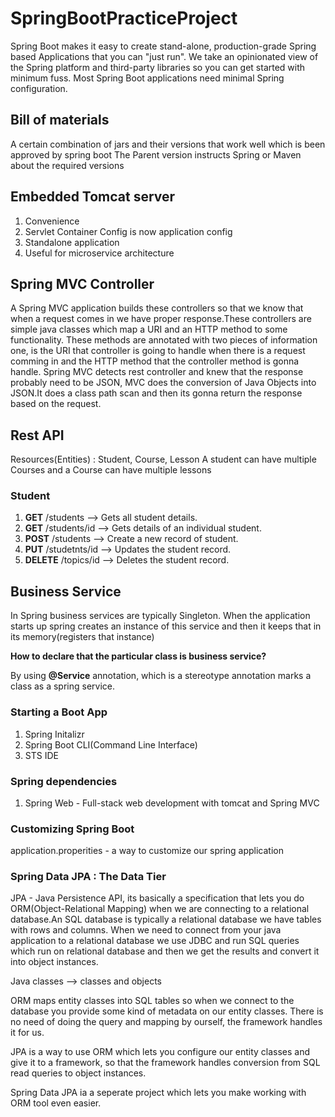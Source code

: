 # SpringBootPracticeProject
Spring Boot makes it easy to create stand-alone, production-grade Spring based Applications that you can "just run".  We take an opinionated view of the Spring platform and third-party libraries so you can get started with minimum fuss. Most Spring Boot applications need minimal Spring configuration.

## Bill of materials
A certain combination of jars and their versions that work well which is been approved by spring boot
The Parent version instructs Spring or Maven about the required versions

## Embedded Tomcat server
1. Convenience
2. Servlet Container Config is now application config
3. Standalone application
4. Useful for microservice architecture

## Spring MVC Controller
A Spring MVC application builds these controllers so that we know that when a request comes in we have proper response.These controllers are simple java classes which map a URI and an HTTP method to some functionality.
These methods are annotated with two pieces of information one, is the URI that controller is going to handle when there is a request comming in and the HTTP method that the controller method is gonna handle.
Spring MVC detects rest controller and knew that the response probably need to be JSON, MVC does the conversion of Java Objects into JSON.It does a class path scan and then its gonna return the response based on the request.

## Rest API
Resources(Entities) : Student, Course, Lesson
A student can have multiple Courses and a Course can have multiple lessons

### Student
1. **GET** /students --> Gets all student details. 
2. **GET** /students/id --> Gets details of an individual student.
3. **POST** /students --> Create a new record of student.
4. **PUT** /studetnts/id --> Updates the student record.
5. **DELETE** /topics/id --> Deletes the student record.

## Business Service
In Spring business services are typically Singleton. When the application starts up spring creates an instance of this service and then it keeps that in its memory(registers that instance)

**How to declare that the particular class is business service?**

By using **@Service** annotation, which is a stereotype annotation marks a class as a spring service.

### Starting a Boot App
1. Spring Initalizr
2. Spring Boot CLI(Command Line Interface)
3. STS IDE

### Spring dependencies
1. Spring Web - Full-stack web development with tomcat and Spring MVC

### Customizing Spring Boot

application.properities - a way to customize our spring application 

### Spring Data JPA : The Data Tier
JPA - Java Persistence API, its basically a specification that lets you do ORM(Object-Relational Mapping) when we are connecting to a relational database.An SQL database is typically a relational database we have tables with rows and columns. When we need to connect from your java application to a relational database we use JDBC and run SQL queries which run on relational database and then we get the results and convert it into object instances.

Java classes  --> classes and objects

ORM maps entity classes into SQL tables so when we connect to the database you provide some kind of metadata on our entity classes.
There is no need of doing the query and mapping by ourself, the framework handles it for us.

JPA is a way to use ORM which lets you configure our entity classes and give it to a framework, so that the framework handles conversion from SQL read queries to object instances.

Spring Data JPA ia a seperate project which lets you make working with ORM tool even easier.













